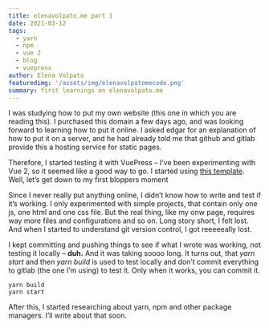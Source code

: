 ```yaml
---
title: elenavolpato.me part 1
date: 2021-03-12
tags: 
  - yarn
  - npm
  - vue 2
  - blog
  - vuepress
author: Elena Volpato
featuredimg: '/assets/img/elenavolpatomecode.png'
summary: first learnings on elenavolpato.me
---
```



I was studying how to put my own website (this one in which you are reading this). I purchased this domain a few days ago, and was looking forward to learning how to put it online. 
I asked edgar for an explanation of how to put it on a server, and he had already told me that github and gitlab provide this a hosting service for static pages.

Therefore, I started testing it with VuePress – I’ve been experimenting with Vue 2, so it seemed like a good way to go. I started using [this template](https://wowthemesnet.github.io/vuepress-theme-mediumish/). Well, let’s get down to my first bloppers moment

Since I never really put anything online, I didn’t know how to write and test if it’s working. I only experimented with simple projects, that contain only one js, one html and one css file. But the real thing, like my onw page, requires way more files and configurations and so on. Long story short, I felt lost. And when I started to understand git version control, I got reeeeeally lost.

I kept committing and pushing things to see if what I wrote was working, not testing it locally – **duh.** And it was taking soooo long. It turns out, that _yarn start_ and then _yarn build_ is used to test locally and don’t commit everything to gitlab (the one I’m using) to test it. Only when it works, you can commit it. 

```
yarn build
yarn start 
```
After this, I started researching about yarn, npm and other package managers.
I’ll write about that soon.
